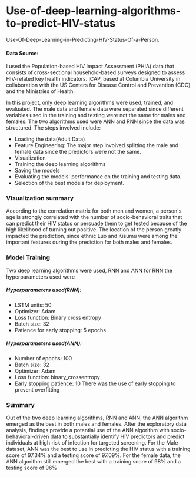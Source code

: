 # Use-of-deep-learning-algorithms-to-predict-HIV-status
Use-Of-Deep-Learning-in-Predicting-HIV-Status-Of-a-Person.
#### Data Source:
I used the Population-based HIV Impact Assessment (PHIA) data that consists of cross-sectional household-based surveys designed to assess HIV-related key health indicators. ICAP, based at Columbia University in collaboration with the US Centers for Disease Control and Prevention (CDC) and the Ministries of Health.

In this project, only deep learning algorithms were used, trained, and evaluated.
The male data and female data were separated since different variables used in the training and testing were not the same for males and females.
The two algorithms used were ANN and RNN since the data was structured.
The steps involved include:
- Loading the data(Adult Data)
- Feature Engineering: The major step involved splitting the male and female data since the predictors were not the same.
- Visualization
- Training the deep learning algorithms
- Saving the models
- Evaluating the models' performance on the training and testing data.
- Selection of the best models for deployment.
### Visualization summary
According to the correlation matrix for both men and women, a person's age is strongly correlated with the number of socio-behavioral traits that can predict their HIV status or persuade them to get tested because of the high likelihood of turning out positive. The location of the person greatly impacted the prediction, since ethnic Luo and Kisumu were among the important features during the prediction for both males and females.
### Model Training
Two deep learning algorithms were used, RNN and ANN
for RNN the hyperparameters used were

##### Hyperparameters used(RNN):
- LSTM units: 50
- Optimizer: Adam
- Loss function: Binary cross entropy
- Batch size: 32
- Patience for early stopping: 5 epochs
##### Hyperparameters used(ANN):
- Number of epochs: 100
- Batch size: 32
- Optimizer: Adam
- Loss function: binary_crossentropy
- Early stopping patience: 10
There was the use of early stopping to prevent overfitting
### Summary
Out of the two deep learning algorithms, RNN and ANN, the ANN algorithm emerged as the best in both males and females. After the exploratory data analysis, findings provide a potential use of the ANN algorithm with socio-behavioral-driven data to substantially identify HIV predictors and predict individuals at high risk of infection for targeted screening. For the Male dataset, ANN was the best to use in predicting the HIV status with a training score of 97.34% and a testing score of 97.09%. For the female data, the ANN algorithm still emerged the best with a training score of 98% and a testing score of 96% 
